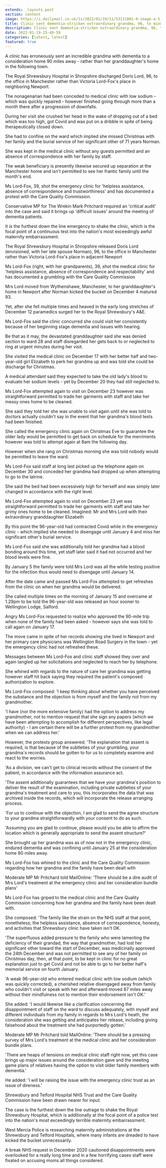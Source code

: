```yaml
---
extends: _layouts.post
section: content
image: https://i.dailymail.co.uk/1s/2022/01/19/11/53111801-0-image-a-5_1642591962230.jpg 
title: Clinic sent dementia-stricken extraordinary grandma, 96, to mind home 90 miles from her family 
description: Clinic sent dementia-stricken extraordinary grandma, 96, to mind home 90 miles from her family 
date: 2022-01-19-15-49-59 
categories: [latest, latest] 
featured: true 
--- 
```

A clinic has erroneously sent an incredible grandma with dementia to a consideration home 90 miles away - rather than her granddaughter's home in the following town.

The Royal Shrewsbury Hospital in Shropshire discharged Doris Lord, 96, to the office in Manchester rather than Victoria Lord-Fox's place in neighboring Newport.

The nonagenarian had been conceded to medical clinic with low sodium - which was quickly repaired - however finished going through more than a month there after a progression of downfalls.

During her visit she crushed her head in the wake of dropping out of a bed which was too high, got Covid and was put on a dribble in spite of being therapeutically closed down.

She had to confine on the ward which implied she missed Christmas with her family and the burial service of her significant other of 71 years Norman.

She was kept in the medical clinic without any guests permitted and an absence of correspondence with her family by staff.

The weak beneficiary is presently likewise secured up separation at the Manchester home and isn't permitted to see her frantic family until the month's end.

Ms Lord-Fox, 39, shot the emergency clinic for 'helpless assistance, absence of correspondence and trustworthiness' and has documented a protest with the Care Quality Commission.

Conservative MP for The Wrekin Mark Pritchard required an 'critical audit' into the case and said it brings up 'difficult issues' around the meeting of dementia patients.

It is the furthest down the line emergency to shake the clinic, which is the focal point of a continuous test into the nation's most exceedingly awful maternity embarrassment.

The Royal Shrewsbury Hospital in Shropshire released Doris Lord (envisioned, with her late spouse Norman), 96, to the office in Manchester rather than Victoria Lord-Fox's place in adjacent Newport

Ms Lord-Fox (right, with her grandparents), 39, shot the medical clinic for 'helpless assistance, absence of correspondence and respectability' and has documented a grumbling with the Care Quality Commission

Mrs Lord moved from Wythenshawe, Manchester, to her granddaughter's home in Newport after Norman kicked the bucket on December 4 matured 93.

Yet, after she fell multiple times and heaved in the early long stretches of December 12 paramedics surged her to the Royal Shrewsbury's A&E.

Ms Lord-Fox said the clinic concurred she could visit her consistently because of her beginning stage dementia and issues with hearing.

Be that as it may, the devastated granddaughter said she was denied section to ward 28 and staff disregarded her gets back to or neglected to ring at urgent minutes during her visit.

She visited the medical clinic on December 17 with her better half and two-year-old girl Elizabeth to perk her grandma up and was told she could be discharge for Christmas.

A medical attendant said they expected to take the old lady's blood to evaluate her sodium levels - yet by December 20 they had still neglected to.

Ms Lord-Fox attempted again to visit on December 23 however was straightforward permitted to trade her garments with staff and take her messy ones home to be cleaned.

She said they told her she was unable to visit again until she was told to doctors actually couldn't say in the event that her grandma's blood tests had been finished.

She called the emergency clinic again on Christmas Eve to guarantee the older lady would be permitted to get back on schedule for the merriments however was told to attempt again at 8am the following day.

However when she rang on Christmas morning she was told nobody would be permitted to leave the ward.

Ms Lord-Fox said staff at long last picked up the telephone again on December 30 and conceded her grandma had dropped up when attempting to go to the latrine.

She said the bed had been excessively high for herself and was simply later changed in accordance with the right level.

Ms Lord-Fox attempted again to visit on December 23 yet was straightforward permitted to trade her garments with staff and take her grimy ones home to be cleaned. Imagined: Mr and Mrs Lord with their extraordinary granddaughter Elizabeth

By this point the 96-year-old had contracted Covid while in the emergency clinic - which implied she needed to disengage until January 4 and miss her significant other's burial service.

Ms Lord-Fox said she was additionally told her grandma had a blood bonding around this time, yet staff later said it had not occurred and her blood levels were fine.

By January 5 the family were told Mrs Lord was all the while testing positive for the infection thus would need to disengage until January 14.

After the date came and passed Ms Lord-Fox attempted to get refreshes from the clinic on when her grandma would be delivered.

She called multiple times on the morning of January 15 and overcame at 1.29pm to be told the 96-year-old was released an hour sooner to Wellington Lodge, Salford.

Angry Ms Lord-Fox requested to realize who approved the 90-mile trip when none of the family had been asked - however says she was told to call again on January 17.

The move came in spite of her records showing she lived in Newport and her primary care physicians was Wellington Road Surgery in the town - yet the emergency clinic had not refreshed these.

Messages between Ms Lord-Fox and clinic staff showed they over and again tangled up her solicitations and neglected to reach her by telephone.

She whined with regards to the nature of care her grandma was getting however staff hit back saying they required the patient's composed authorization to explore.

Ms Lord-Fox composed: 'I keep thinking about whether you have perceived the substance and the objection is from myself and the family not from my grandmother.

'I have (nor the more extensive family) had the option to address my grandmother, not to mention request that she sign any papers (which we have been attempting to accomplish for different perspectives, like legal authority) - I am certain there will be a further protest from my grandmother when we can address her.'

However, the protests group answered: 'The explanation that assent is required, is that because of the subtleties of your grumbling, your grandma's records should be gotten to for us to completely examine and react to the worries.

'As a division, we can't get to clinical records without the consent of the patient, in accordance with the information assurance act.

'The assent additionally guarantees that we have your grandma's position to deliver the result of the examination, including private subtleties of your grandma's treatment and care to you, this incorporates the data that was archived inside the records, which will incorporate the release arranging process.

'For us to continue with the objection, I am glad to send the agree structure to your grandma straightforwardly with your consent to do as such.

'Assuming you are glad to continue, please would you be able to affirm the location which is generally appropriate to send the assent structure?'

She brought up her grandma was as of now not in the emergency clinic, endured dementia and was confining until January 25 at the consideration home 80 miles away.

Ms Lord-Fox has whined to the clinic and the Care Quality Commission regarding how her grandma and the family have been dealt with

Moderate MP Mr Pritchard told MailOnline: 'There should be a dire audit of Mrs Lord's treatment at the emergency clinic and her consideration bundle plans'

Ms Lord-Fox has griped to the medical clinic and the Care Quality Commission concerning how her grandma and the family have been dealt with.

She composed: 'The family like the strain on the NHS staff at that point, nonetheless; the helpless assistance, absence of correspondence, honesty, and activities that Shrewsbury clinic have taken isn't OK.

'The superfluous added pressure to the family who were lamenting the deficiency of their grandad, the way that grandmother, had lost her significant other toward the start of December, was medicinally approved the 24th December and was not permitted to see any of her family on Christmas day, then, at that point, to be kept in clinic for no great explanation just to get Covid and not be able to go to her better half's memorial service on fourth January.

'A weak 96-year-old who entered medical clinic with low sodium (which was quickly corrected), a cherished relative disengaged away from family who couldn't visit or speak with her and afterward moved 87 miles away without their mindfulness not to mention their endorsement isn't OK.'

She added: 'I would likewise like a clarification concerning the disappointment of staff on the ward to discuss adequately, with myself and different individuals from my family in regards to Mrs Lord's heath, the consideration she was getting and anticipates her release, including giving falsehood about the treatment she had purportedly gotten.'

Moderate MP Mr Pritchard told MailOnline: 'There should be a pressing survey of Mrs Lord's treatment at the medical clinic and her consideration bundle plans.

'There are heaps of tensions on medical clinic staff right now, yet this case brings up major issues around the consideration gave and the meeting game plans of relatives having the option to visit older family members with dementia.'

He added: 'I will be raising the issue with the emergency clinic trust as an issue of direness.'

Shrewsbury and Telford Hospital NHS Trust and the Care Quality Commission have been drawn nearer for input.

The case is the furthest down the line outrage to shake the Royal Shrewsbury Hospital, which is additionally at the focal point of a police test into the nation's most exceedingly terrible maternity embarrassment.

West Mercia Police is researching maternity administrations at the Shrewsbury and Telford Hospitals, where many infants are dreaded to have kicked the bucket unnecessarily.

A break NHS request in December 2020 cautioned disappointments were overlooked for a really long time and in a few horrifying cases staff were fixated on accusing moms all things considered.